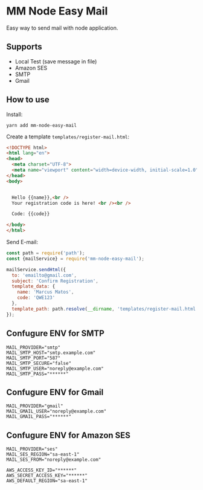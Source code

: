 # MM Node Easy Mail

Easy way to send mail with node application.

## Supports

- Local Test (save message in file)
- Amazon SES
- SMTP
- Gmail

## How to use

Install:

```
yarn add mm-node-easy-mail
```

Create a template `templates/register-mail.html`:

```html
<!DOCTYPE html>
<html lang="en">
<head>
  <meta charset="UTF-8">
  <meta name="viewport" content="width=device-width, initial-scale=1.0">
</head>
<body>


  Hello {{name}},<br />
  Your registration code is here! <br /><br />

  Code: {{code}}

</body>
</html>
```

Send E-mail:

```js
const path = require('path');
const {mailService} = require('mm-node-easy-mail');

mailService.sendHtml({
  to: 'emailto@gmail.com',
  subject: 'Confirm Registration',
  template_data: {
    name: 'Marcus Matos',
    code: 'QWE123'
  },
  template_path: path.resolve(__dirname, 'templates/register-mail.html')
});
```

## Confugure ENV for SMTP

```
MAIL_PROVIDER="smtp"
MAIL_SMTP_HOST="smtp.example.com"
MAIL_SMTP_PORT="587"
MAIL_SMTP_SECURE="false"
MAIL_SMTP_USER="noreply@example.com"
MAIL_SMTP_PASS="******"
```

## Confugure ENV for Gmail

```
MAIL_PROVIDER="gmail"
MAIL_GMAIL_USER="noreply@example.com"
MAIL_GMAIL_PASS="******"
```

## Confugure ENV for Amazon SES

```
MAIL_PROVIDER="ses"
MAIL_SES_REGION="sa-east-1"
MAIL_SES_FROM="noreply@example.com"

AWS_ACCESS_KEY_ID="******"
AWS_SECRET_ACCESS_KEY="******"
AWS_DEFAULT_REGION="sa-east-1"
```
